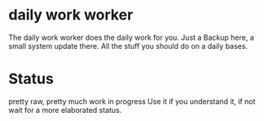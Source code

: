 # daily work worker
The daily work worker does the daily work for you.
Just a Backup here, a small system update there. 
All the stuff you should do on a daily bases.

# Status
pretty raw, pretty much work in progress
Use it if you understand it, if not wait for a more elaborated status.
